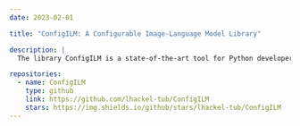 ```yaml
---
date: 2023-02-01

title: "ConfigILM: A Configurable Image-Language Model Library"

description: |
  The library ConfigILM is a state-of-the-art tool for Python developers seeking to rapidly and iteratively develop image and language models within the pytorch framework. This open-source library provides a convenient implementation for seamlessly combining models from two of the most popular pytorch libraries, the highly regarded timm and huggingface. With an extensive collection of nearly 1000 image and over 100 language models, with an additional 120,000 community-uploaded models in the huggingface model collection, ConfigILM offers a diverse range of model combinations that require minimal implementation effort. Its vast array of models makes it an unparalleled resource for developers seeking to create innovative and sophisticated image-language models with ease.

repositories:
  - name: ConfigILM
    type: github
    link: https://github.com/lhackel-tub/ConfigILM
    stars: https://img.shields.io/github/stars/lhackel-tub/ConfigILM
---
```

